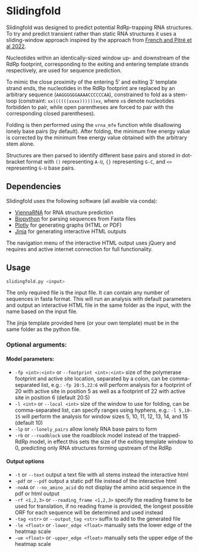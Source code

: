 # Slidingfold

Slidingfold was designed to predict potential RdRp-trapping RNA structures. To try and predict transient rather than static RNA structures it uses a sliding-window approach inspired by the approach from [French and Pitré et al 2022](https://www.science.org/doi/10.1126/sciadv.abp8655).

Nucleotides within an identically-sized window up- and downstream of the RdRp footprint, corresponding to the exiting and entering template strands respectively, are used for sequence prediction. 

To mimic the close proximity of the entering 5’ and exiting 3’ template strand ends, the nucleotides in the RdRp footprint are replaced by an arbitrary sequence (```AAGGGGGGAAAACCCCCCAA```), constrained to fold as a stem-loop (constraint: ```xx((((((xxxx))))))xx```, where ```x```s denote nucleotides forbidden to pair, while open parentheses are forced to pair with the corresponding closed parentheses). 

Folding is then performed using the ```vrna_mfe``` function while disallowing lonely base pairs (by default). After folding, the minimum free energy value is corrected by the minimum free energy value obtained with the arbitrary stem alone.

Structures are then parsed to identify different base pairs and stored in dot-bracket format with ```()``` representing ```A-U```, ```{}``` representing ```G-C```, and ```<>``` representing ```G-U``` base pairs.

## Dependencies
Slidingfold uses the following software (all avaible via conda):
* [ViennaRNA](https://github.com/ViennaRNA) for RNA structure prediction
* [Biopython](https://biopython.org/) for parsing sequences from Fasta files
* [Plotly](https://github.com/plotly/plotly.py) for generating graphs (HTML or PDF)
* [Jinja](https://jinja.palletsprojects.com/en/3.1.x/) for generating interactive HTML outputs

The navigation menu of the interactive HTML output uses jQuery and requires and active internet connection for full functionality.
## Usage
```bash
slidingfold.py <input> 
```

The only required file is the input file. It can contain any number of sequences in fasta format. This will run an analysis with default parameters and output an interactive HTML file in the same folder as the input, with the name based on the input file.

The jinja template provided here (or your own template) must be in the same folder as the python file.

### Optional arguments:
#### Model parameters:
* ```-fp <int>:<int>``` or ```--footprint <int>:<int>``` size of the polymerase footprint and active site location, separated by a colon, can be comma-separated list, e.g.: ```-fp 20:5,22:6``` will perform analysis for a footprint of 20 with active site in position 5 as well as a footprint of 22 with active site in position 6 (default 20:5)
*  ```-l <int>``` or ```--local <int>``` size of the window to use for folding, can be comma-separated list, can specify ranges using hyphens, e.g.: ```-l 5,10-15``` will perform the analysis for window sizes 5, 10, 11, 12, 13, 14, and 15 (default 10)
* ```-lp``` or ```--lonely_pairs``` allow lonely RNA base pairs to form
* ```-rb``` or ```--roadblock``` use the roadblock model instead of the trapped-RdRp model, in effect this sets the size of the exiting template window to 0, predicting only RNA structures forming upstream of the RdRp
#### Output options
* ```-t``` or ```--text``` output a text file with all stems instead the interactive html
* ```-pdf``` or ```--pdf``` output a static pdf file instead of the interactive html
* ```-noAA``` or ```--no_amino_acid``` do not display the amino acid sequence in the pdf or html output
* ```-rf <1,2,3>``` or ```--reading_frame <1,2,3>``` specify the reading frame to be used for translation, if no reading frame is provided, the longest possible ORF for each sequence will be determined and used instead
* ```-tag <str>``` or ```--output_tag <str>``` suffix to add to the generated file
* ```-le <float>``` or ```-lower_edge <float>``` manually sets the lower edge of the heatmap scale
* ```-ue <float>``` or ```-upper_edge <float>``` manually sets the upper edge of the heatmap scale

